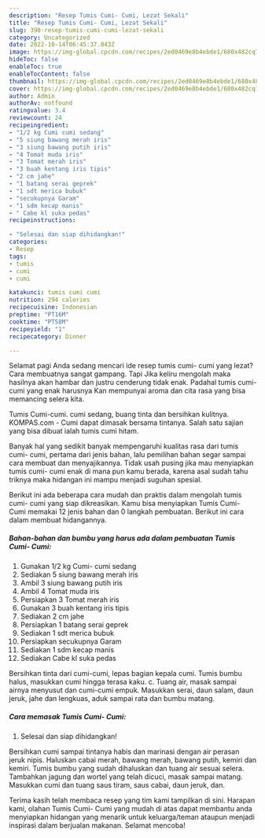 ```yaml
---
description: "Resep Tumis Cumi- Cumi, Lezat Sekali"
title: "Resep Tumis Cumi- Cumi, Lezat Sekali"
slug: 390-resep-tumis-cumi-cumi-lezat-sekali
category: Uncategorized
date: 2022-10-14T06:45:37.843Z
image: https://img-global.cpcdn.com/recipes/2ed0469e8b4ebde1/680x482cq70/tumis-cumi-cumi-foto-resep-utama.jpg
hideToc: false
enableToc: true
enableTocContent: false
thumbnail: https://img-global.cpcdn.com/recipes/2ed0469e8b4ebde1/680x482cq70/tumis-cumi-cumi-foto-resep-utama.jpg
cover: https://img-global.cpcdn.com/recipes/2ed0469e8b4ebde1/680x482cq70/tumis-cumi-cumi-foto-resep-utama.jpg
author: Admin
authorAv: notfound
ratingvalue: 3.4
reviewcount: 24
recipeingredient:
- "1/2 kg Cumi cumi sedang"
- "5 siung bawang merah iris"
- "3 siung bawang putih iris"
- "4 Tomat muda iris"
- "3 Tomat merah iris"
- "3 buah kentang iris tipis"
- "2 cm jahe"
- "1 batang serai geprek"
- "1 sdt merica bubuk"
- "secukupnya Garam"
- "1 sdm kecap manis"
- " Cabe kl suka pedas"
recipeinstructions:

- "Selesai dan siap dihidangkan!"
categories:
- Resep
tags:
- tumis
- cumi
- cumi

katakunci: tumis cumi cumi 
nutrition: 294 calories
recipecuisine: Indonesian
preptime: "PT16M"
cooktime: "PT58M"
recipeyield: "1"
recipecategory: Dinner

---
```



Selamat pagi Anda sedang mencari ide resep tumis cumi- cumi yang lezat? Cara membuatnya sangat gampang. Tapi Jika keliru mengolah maka hasilnya akan hambar dan justru cenderung tidak enak. Padahal tumis cumi- cumi yang enak harusnya Kan mempunyai aroma dan cita rasa yang bisa memancing selera kita.


Tumis Cumi-cumi. cumi sedang, buang tinta dan bersihkan kulitnya. KOMPAS.com - Cumi dapat dimasak bersama tintanya. Salah satu sajian yang bisa dibuat ialah tumis cumi hitam.

Banyak hal yang sedikit banyak mempengaruhi kualitas rasa dari tumis cumi- cumi, pertama dari jenis bahan, lalu pemilihan bahan segar sampai cara membuat dan menyajikannya. Tidak usah pusing jika mau menyiapkan tumis cumi- cumi enak di mana pun kamu berada, karena asal sudah tahu triknya maka hidangan ini mampu menjadi suguhan spesial.


Berikut ini ada beberapa cara mudah dan praktis dalam mengolah tumis cumi- cumi yang siap dikreasikan. Kamu bisa menyiapkan Tumis Cumi- Cumi memakai 12 jenis bahan dan 0 langkah pembuatan. Berikut ini cara dalam membuat hidangannya.

<!--inarticleads1-->

##### Bahan-bahan dan bumbu yang harus ada dalam pembuatan Tumis Cumi- Cumi:

1. Gunakan 1/2 kg Cumi- cumi sedang
1. Sediakan 5 siung bawang merah iris
1. Ambil 3 siung bawang putih iris
1. Ambil 4 Tomat muda iris
1. Persiapkan 3 Tomat merah iris
1. Gunakan 3 buah kentang iris tipis
1. Sediakan 2 cm jahe
1. Persiapkan 1 batang serai geprek
1. Sediakan 1 sdt merica bubuk
1. Persiapkan secukupnya Garam
1. Sediakan 1 sdm kecap manis
1. Sediakan  Cabe kl suka pedas


Bersihkan tinta dari cumi-cumi, lepas bagian kepala cumi. Tumis bumbu halus, masukkan cumi hingga terasa kaku. c. Tuang air, masak sampai airnya menyusut dan cumi-cumi empuk. Masukkan serai, daun salam, daun jeruk, jahe dan lengkuas, aduk sampai rata dan bumbu matang. 

<!--inarticleads2-->

##### Cara memasak Tumis Cumi- Cumi:


1. Selesai dan siap dihidangkan!

Bersihkan cumi sampai tintanya habis dan marinasi dengan air perasan jeruk nipis. Haluskan cabai merah, bawang merah, bawang putih, kemiri dan kemiri. Tumis bumbu yang sudah dihaluskan dan tuang air sesuai selera. Tambahkan jagung dan wortel yang telah dicuci, masak sampai matang. Masukkan cumi dan tuang saus tiram, saus cabai, daun jeruk, dan. 

Terima kasih telah membaca resep yang tim kami tampilkan di sini. Harapan kami, olahan Tumis Cumi- Cumi yang mudah di atas dapat membantu anda menyiapkan hidangan yang menarik untuk keluarga/teman ataupun menjadi inspirasi dalam berjualan makanan. Selamat mencoba!
